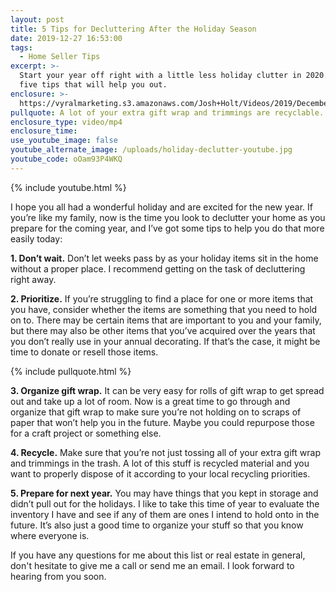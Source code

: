 ```yaml
---
layout: post
title: 5 Tips for Decluttering After the Holiday Season
date: 2019-12-27 16:53:00
tags:
  - Home Seller Tips
excerpt: >-
  Start your year off right with a little less holiday clutter in 2020. Here are
  five tips that will help you out.
enclosure: >-
  https://vyralmarketing.s3.amazonaws.com/Josh+Holt/Videos/2019/December/5+Tips+for+Decluttering+After+the+Holiday+Season.mp4
pullquote: A lot of your extra gift wrap and trimmings are recyclable.
enclosure_type: video/mp4
enclosure_time:
use_youtube_image: false
youtube_alternate_image: /uploads/holiday-declutter-youtube.jpg
youtube_code: oOam93P4WKQ
---
```


{% include youtube.html %}

I hope you all had a wonderful holiday and are excited for the new year. If you’re like my family, now is the time you look to declutter your home as you prepare for the coming year, and I’ve got some tips to help you do that more easily today:

**1\. Don’t wait.** Don’t let weeks pass by as your holiday items sit in the home without a proper place. I recommend getting on the task of decluttering right away.

**2\. Prioritize.** If you’re struggling to find a place for one or more items that you have, consider whether the items are something that you need to hold on to. There may be certain items that are important to you and your family, but there may also be other items that you’ve acquired over the years that you don’t really use in your annual decorating. If that’s the case, it might be time to donate or resell those items.

{% include pullquote.html %}

**3\. Organize gift wrap.** It can be very easy for rolls of gift wrap to get spread out and take up a lot of room. Now is a great time to go through and organize that gift wrap to make sure you’re not holding on to scraps of paper that won’t help you in the future. Maybe you could repurpose those for a craft project or something else.

**4\. Recycle.** Make sure that you’re not just tossing all of your extra gift wrap and trimmings in the trash. A lot of this stuff is recycled material and you want to properly dispose of it according to your local recycling priorities.

**5\. Prepare for next year.** You may have things that you kept in storage and didn’t pull out for the holidays. I like to take this time of year to evaluate the inventory I have and see if any of them are ones I intend to hold onto in the future. It’s also just a good time to organize your stuff so that you know where everyone is.&nbsp;

If you have any questions for me about this list or real estate in general, don't hesitate to give me a call or send me an email. I look forward to hearing from you soon.